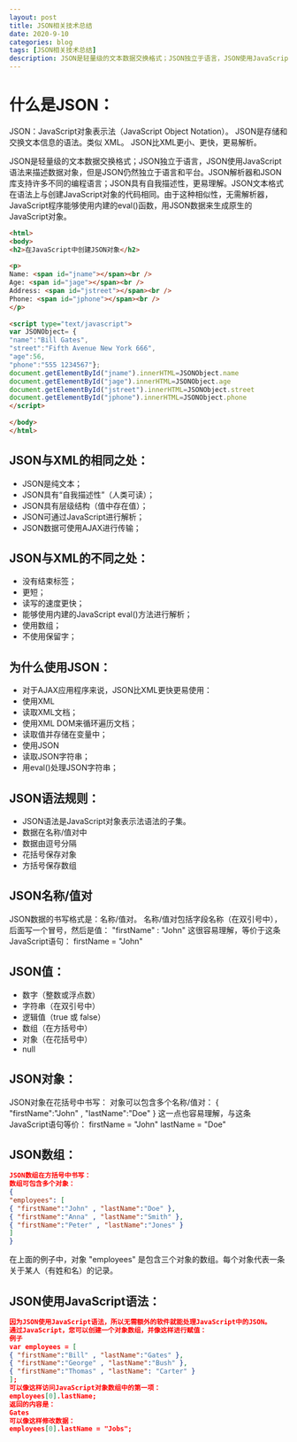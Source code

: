 ```yaml
---
layout: post
title: JSON相关技术总结
date: 2020-9-10
categories: blog
tags: [JSON相关技术总结]
description: JSON是轻量级的文本数据交换格式；JSON独立于语言，JSON使用JavaScript语法来描述数据对象，但是JSON仍然独立于语言和平台。JSON解析器和JSON库支持许多不同的编程语言；JSON具有自我描述性，更易理解。JSON文本格式在语法上与创建JavaScript对象的代码相同。由于这种相似性，无需解析器，JavaScript程序能够使用内建的eval()函数，用JSON数据来生成原生的JavaScript对象。
---
```


# 什么是JSON：

JSON：JavaScript对象表示法（JavaScript Object Notation）。
JSON是存储和交换文本信息的语法。类似 XML。
JSON比XML更小、更快，更易解析。

JSON是轻量级的文本数据交换格式；JSON独立于语言，JSON使用JavaScript语法来描述数据对象，但是JSON仍然独立于语言和平台。JSON解析器和JSON库支持许多不同的编程语言；JSON具有自我描述性，更易理解。JSON文本格式在语法上与创建JavaScript对象的代码相同。由于这种相似性，无需解析器，JavaScript程序能够使用内建的eval()函数，用JSON数据来生成原生的JavaScript对象。

```html
<html>
<body>
<h2>在JavaScript中创建JSON对象</h2>
 
<p>
Name: <span id="jname"></span><br />
Age: <span id="jage"></span><br />
Address: <span id="jstreet"></span><br />
Phone: <span id="jphone"></span><br />
</p>
 
<script type="text/javascript">
var JSONObject= {
"name":"Bill Gates",
"street":"Fifth Avenue New York 666",
"age":56,
"phone":"555 1234567"};
document.getElementById("jname").innerHTML=JSONObject.name
document.getElementById("jage").innerHTML=JSONObject.age
document.getElementById("jstreet").innerHTML=JSONObject.street
document.getElementById("jphone").innerHTML=JSONObject.phone
</script>
 
</body>
</html>
```
## JSON与XML的相同之处：
- JSON是纯文本；
- JSON具有“自我描述性”（人类可读）；
- JSON具有层级结构（值中存在值）；
- JSON可通过JavaScript进行解析；
- JSON数据可使用AJAX进行传输；
## JSON与XML的不同之处：
- 没有结束标签；
- 更短；
- 读写的速度更快；
- 能够使用内建的JavaScript eval()方法进行解析；
- 使用数组；
- 不使用保留字；
## 为什么使用JSON：
- 对于AJAX应用程序来说，JSON比XML更快更易使用：
- 使用XML
- 读取XML文档；
- 使用XML DOM来循环遍历文档；
- 读取值并存储在变量中；
- 使用JSON
- 读取JSON字符串；
- 用eval()处理JSON字符串；
## JSON语法规则：
- JSON语法是JavaScript对象表示法语法的子集。
- 数据在名称/值对中
- 数据由逗号分隔
- 花括号保存对象
- 方括号保存数组
## JSON名称/值对
JSON数据的书写格式是：名称/值对。
名称/值对包括字段名称（在双引号中），后面写一个冒号，然后是值：
"firstName" : "John"
这很容易理解，等价于这条JavaScript语句：
firstName = "John"
## JSON值：
- 数字（整数或浮点数）
- 字符串（在双引号中）
- 逻辑值（true 或 false）
- 数组（在方括号中）
- 对象（在花括号中）
- null
## JSON对象：
JSON对象在花括号中书写：
对象可以包含多个名称/值对：
{ "firstName":"John" , "lastName":"Doe" }
这一点也容易理解，与这条JavaScript语句等价：
firstName = "John"
lastName = "Doe"
## JSON数组：
```json
JSON数组在方括号中书写：
数组可包含多个对象：
{
"employees": [
{ "firstName":"John" , "lastName":"Doe" },
{ "firstName":"Anna" , "lastName":"Smith" },
{ "firstName":"Peter" , "lastName":"Jones" }
]
}
```
在上面的例子中，对象 "employees" 是包含三个对象的数组。每个对象代表一条关于某人（有姓和名）的记录。
## JSON使用JavaScript语法：
```json
因为JSON使用JavaScript语法，所以无需额外的软件就能处理JavaScript中的JSON。
通过JavaScript，您可以创建一个对象数组，并像这样进行赋值：
例子
var employees = [
{ "firstName":"Bill" , "lastName":"Gates" },
{ "firstName":"George" , "lastName":"Bush" },
{ "firstName":"Thomas" , "lastName": "Carter" }
];
可以像这样访问JavaScript对象数组中的第一项：
employees[0].lastName;
返回的内容是：
Gates
可以像这样修改数据：
employees[0].lastName = "Jobs";
```